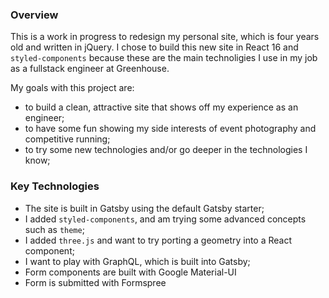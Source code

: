 ### Overview
This is a work in progress to redesign my personal site, which is four years old and written in jQuery. I chose to build this new site in React 16 and `styled-components` because these are the main technoligies I use in my job as a fullstack engineer at Greenhouse. 

My goals with this project are:

* to build a clean, attractive site that shows off my experience as an engineer;
* to have some fun showing my side interests of event photography and competitive running;
* to try some new technologies and/or go deeper in the technologies I know;

### Key Technologies

* The site is built in Gatsby using the default Gatsby starter;
* I added `styled-components`, and am trying some advanced concepts such as `theme`;
* I added `three.js` and want to try porting a geometry into a React component;
* I want to play with GraphQL, which is built into Gatsby;
* Form components are built with Google Material-UI
* Form is submitted with Formspree

